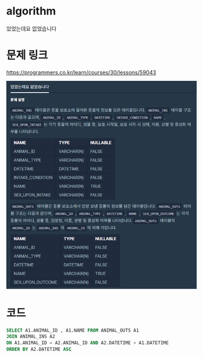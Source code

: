 ﻿# algorithm 
있었는데요 없었습니다


# 문제 링크  
https://programmers.co.kr/learn/courses/30/lessons/59043

![title](https://github.com/jungmin3834/algorithm/blob/master/image/59043.png)
  
# 코드

```sql
SELECT A1.ANIMAL_ID , A1.NAME FROM ANIMAL_OUTS A1 
JOIN ANIMAL_INS A2 
ON A1.ANIMAL_ID = A2.ANIMAL_ID AND A2.DATETIME > A1.DATETIME
ORDER BY A2.DATETIME ASC

```
